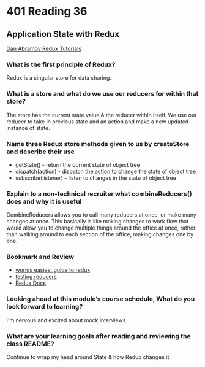 # 401 Reading 36

## Application State with Redux

[Dan Abramov Redux Tutorials](https://egghead.io/courses/fundamentals-of-redux-course-from-dan-abramov-bd5cc867)

### What is the first principle of Redux?

Redux is a singular store for data sharing.

### What is a store and what do we use our reducers for within that store?

The store has the current state value & the reducer within itself. We use our reducer to take in previous state and an action and make a new updated instance of state.

### Name three Redux store methods given to us by createStore and describe their use

- getState() - return the current state of object tree
- dispatch(action) - dispatch the action to change the state of object tree
- subscribe(listener) - listen to changes in the state of object tree

### Explain to a non-technical recruiter what combineReducers() does and why it is useful

CombineReducers allows you to call many reducers at once, or make many changes at once. This basically is like making changes to work flow that would allow you to change multiple things around the office at once, rather than walking around to each section of the office, making changes one by one.

### Bookmark and Review

- [worlds easiest guide to redux](https://www.freecodecamp.org/news/understanding-redux-the-worlds-easiest-guide-to-beginning-redux-c695f45546f6)
- [testing reducers](https://medium.com/@netxm/testing-redux-reducers-with-jest-6653abbfe3e1)
- [Redux Docs](https://redux.js.org/)

### Looking ahead at this module’s course schedule, What do you look forward to learning?

I'm nervous and excited about mock interviews.

### What are your learning goals after reading and reviewing the class README?

Continue to wrap my head around State & how Redux changes it.
